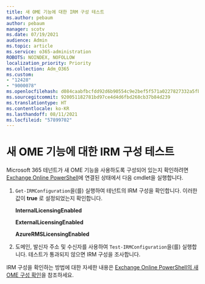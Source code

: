 ```yaml
---
title: 새 OME 기능에 대한 IRM 구성 테스트
ms.author: pebaum
author: pebaum
manager: scotv
ms.date: 07/19/2021
audience: Admin
ms.topic: article
ms.service: o365-administration
ROBOTS: NOINDEX, NOFOLLOW
localization_priority: Priority
ms.collection: Adm_O365
ms.custom:
- "12428"
- "9000078"
ms.openlocfilehash: d084caabfbcfdd92d6b90554c9e2bef5f571a0227827332a5fb3d710d7bc4836
ms.sourcegitcommit: 920051182781bd97ce4d4d6fbd268cb37b84d239
ms.translationtype: HT
ms.contentlocale: ko-KR
ms.lasthandoff: 08/11/2021
ms.locfileid: "57899702"
---
```

# <a name="test-irm-configuration-for-new-ome-capabilities"></a>새 OME 기능에 대한 IRM 구성 테스트

Microsoft 365 테넌트가 새 OME 기능을 사용하도록 구성되어 있는지 확인하려면 [Exchange Online PowerShell](https://docs.microsoft.com/powershell/exchange/exchange-online-powershell)에 연결된 상태에서 다음 cmdlet을 실행합니다.


1. `Get-IRMConfiguration`을(를) 실행하여 테넌트의 IRM 구성을 확인합니다. 이러한 값이 **true** 로 설정되었는지 확인합니다.
    
    **InternalLicensingEnabled**
    
    **ExternalLicensingEnabled**
    
    **AzureRMSLicensingEnabled**

2. 도메인, 발신자 주소 및 수신자를 사용하여 `Test-IRMConfiguration`을(를) 실행합니다. 테스트가 통과되지 않으면 IRM 구성을 조사합니다.

IRM 구성을 확인하는 방법에 대한 자세한 내용은 [Exchange Online PowerShell의 새 OME 구성 확인](https://docs.microsoft.com/microsoft-365/compliance/set-up-new-message-encryption-capabilities#verify-new-ome-configuration-in-exchange-online-powershell)을 참조하세요.